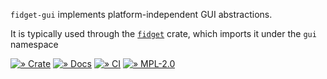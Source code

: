 `fidget-gui` implements platform-independent GUI abstractions.

It is typically used through the [`fidget`](https://crates.io/crate/fidget)
crate, which imports it under the `gui` namespace

[![» Crate](https://badgen.net/crates/v/fidget-gui)](https://crates.io/crates/fidget-gui)
[![» Docs](https://badgen.net/badge/api/docs.rs/df3600)](https://docs.rs/fidget-gui/)
[![» CI](https://badgen.net/github/checks/mkeeter/fidget/main)](https://github.com/mkeeter/fidget/actions/)
[![» MPL-2.0](https://badgen.net/github/license/mkeeter/fidget)](../LICENSE.txt)
